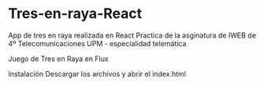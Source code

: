 # Tres-en-raya-React
App de tres en raya realizada en React Practica de la asginatura de IWEB de 4º Telecomunicaciones UPM - especialidad telemática

Juego de Tres en Raya en Flux

Instalación
Descargar los archivos y abrir el index.html
